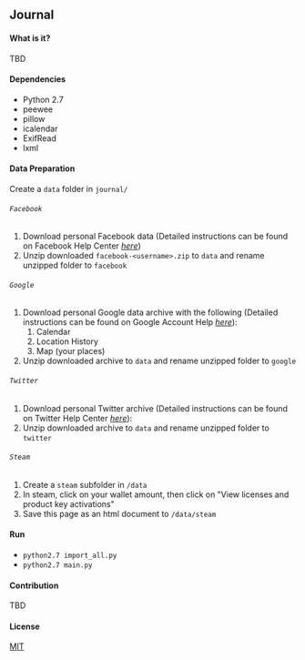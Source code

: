 ## Journal
#### What is it?
TBD
#### Dependencies
* Python 2.7
* peewee
* pillow
* icalendar
* ExifRead
* lxml

#### Data Preparation
Create a `data` folder in `journal/`

###### `Facebook`
  1. Download personal Facebook data
  (Detailed instructions can be found on Facebook Help Center [_here_](https://www.facebook.com/help/1701730696756992?helpref=hc_global_nav))
  2. Unzip downloaded `facebook-<username>.zip` to `data` and rename unzipped folder to `facebook`

###### `Google`
  1. Download personal Google data archive with the following
  (Detailed instructions can be found on Google Account Help [_here_](https://support.google.com/accounts/answer/3024190?hl=en)):
      1. Calendar
      2. Location History
      3. Map (your places)
  2. Unzip downloaded archive to `data` and rename unzipped folder to `google`

###### `Twitter`
  1.  Download personal Twitter archive
  (Detailed instructions can be found on Twitter Help Center [_here_](https://help.twitter.com/en/managing-your-account/how-to-download-your-twitter-archive)):
  2. Unzip downloaded archive to `data` and rename unzipped folder to `twitter`

###### `Steam`
  1. Create a `steam` subfolder in `/data`
  2. In steam, click on your wallet amount, then click on "View licenses and product key activations"
  3. Save this page as an html document to `/data/steam`


#### Run
* `python2.7 import_all.py`
* `python2.7 main.py`

#### Contribution
TBD

#### License
[MIT](/LICENSE)
